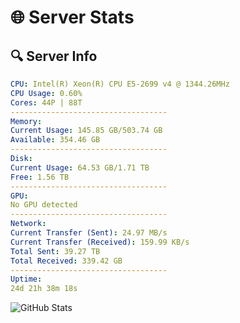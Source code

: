 # 🌐 Server Stats
## 🔍 Server Info
```yaml
CPU: Intel(R) Xeon(R) CPU E5-2699 v4 @ 1344.26MHz
CPU Usage: 0.60%
Cores: 44P | 88T
-----------------------------------
Memory:
Current Usage: 145.85 GB/503.74 GB
Available: 354.46 GB
-----------------------------------
Disk:
Current Usage: 64.53 GB/1.71 TB
Free: 1.56 TB
-----------------------------------
GPU:
No GPU detected
-----------------------------------
Network:
Current Transfer (Sent): 24.97 MB/s
Current Transfer (Received): 159.99 KB/s
Total Sent: 39.27 TB
Total Received: 339.42 GB
-----------------------------------
Uptime:
24d 21h 38m 18s
```
![GitHub Stats](https://img.shields.io/badge/Updated-2025-04-01_19:01:07-blue)